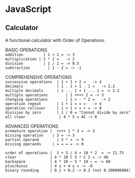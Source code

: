 # JavaScript

## Calculator
#### 

A functional calculator with Order of Operations.

BASIC OPERATIONS			\
`addition	      | 1 + 2 =	-> 3	`\
`multiplication	| 1 * 2 =	-> 2	`\
`division	      | 1 / 2 =	-> 0.5	`\
`subtraction	    | 1 - 2 = -> -1	` 
 
COMPREHENSIVE OPERATIONS    \
`successive operations	| 1 + 1 + 2 =	-> 4	`\
`decimals	            | 1 . 1 + 1 . 1 =	-> 2.2	`\
`multiple decimals	    | 1 ... 1 + 1 ... 1 = -> 2.2	`\
`multiple operations	    | 1 ++++ 2 = -> 3	`\
`changing operations	    | 1 + - * 2 =	-> 2	`\
`operation repeat	    | 1 + 1 = = =	-> 4	`\
`operation rollover	    | 1 + 1 + = + = -> 8	`\
`division by zero	    | 1 / 0	= "Cannot divide by zero"	`\
`all clear               | 4 * 5 = AC -> 0 `

ADVANCED OPERATIONS			\
`premature operation |	++++ 1 * 3 = -> 3	`\
`missing operation	  | 3 =	-> 3	`\
`partial operand	    | 3 * =	-> 9	`\
`missing operands	  | = = = =	-> 0 `

`order of operations |	1 + 3 / 4 + 10 * 2	= -> 21.75	`\
`clear               | 4 * 10 C 5 * C 2 = -> 40 `\
`backspace           | 4 * 10 ← 5 * 10 ← = -> 60 `\
`plus/minus          | 4 ± + 4 ± = -> -8 `\
`binary rounding     | 0.1 + 0.2 -> 0.3 (not 0.300000004) `
